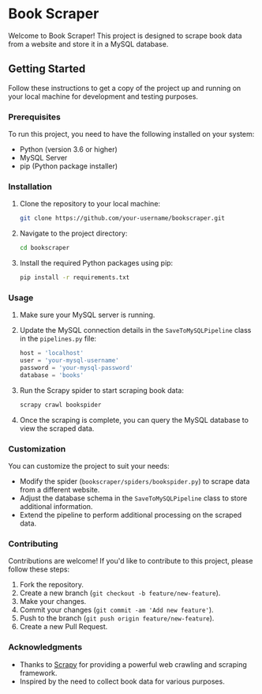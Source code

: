 # Book Scraper

Welcome to Book Scraper! This project is designed to scrape book data from a website and store it in a MySQL database.

## Getting Started

Follow these instructions to get a copy of the project up and running on your local machine for development and testing purposes.

### Prerequisites

To run this project, you need to have the following installed on your system:

- Python (version 3.6 or higher)
- MySQL Server
- pip (Python package installer)

### Installation

1. Clone the repository to your local machine:

    ```bash
    git clone https://github.com/your-username/bookscraper.git
    ```

2. Navigate to the project directory:

    ```bash
    cd bookscraper
    ```

3. Install the required Python packages using pip:

    ```bash
    pip install -r requirements.txt
    ```

### Usage

1. Make sure your MySQL server is running.

2. Update the MySQL connection details in the `SaveToMySQLPipeline` class in the `pipelines.py` file:

    ```python
    host = 'localhost'
    user = 'your-mysql-username'
    password = 'your-mysql-password'
    database = 'books'
    ```

3. Run the Scrapy spider to start scraping book data:

    ```bash
    scrapy crawl bookspider
    ```

4. Once the scraping is complete, you can query the MySQL database to view the scraped data.

### Customization

You can customize the project to suit your needs:

- Modify the spider (`bookscraper/spiders/bookspider.py`) to scrape data from a different website.
- Adjust the database schema in the `SaveToMySQLPipeline` class to store additional information.
- Extend the pipeline to perform additional processing on the scraped data.

### Contributing

Contributions are welcome! If you'd like to contribute to this project, please follow these steps:

1. Fork the repository.
2. Create a new branch (`git checkout -b feature/new-feature`).
3. Make your changes.
4. Commit your changes (`git commit -am 'Add new feature'`).
5. Push to the branch (`git push origin feature/new-feature`).
6. Create a new Pull Request.


### Acknowledgments

- Thanks to [Scrapy](https://scrapy.org/) for providing a powerful web crawling and scraping framework.
- Inspired by the need to collect book data for various purposes.
